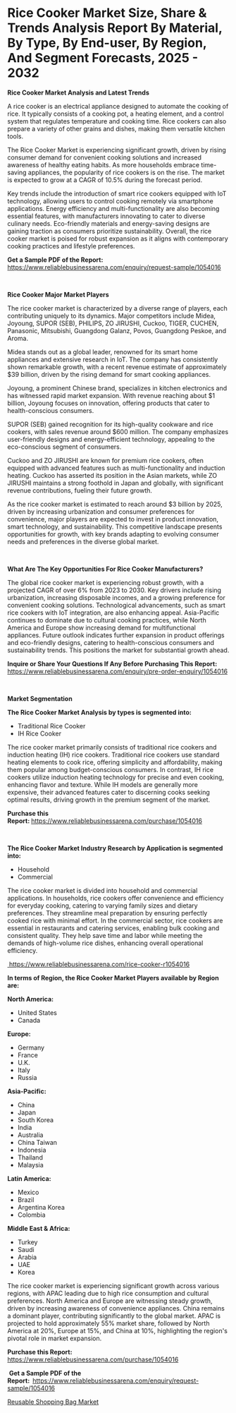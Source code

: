 <p><h1>Rice Cooker Market Size, Share & Trends Analysis Report By Material, By Type, By End-user, By Region, And Segment Forecasts, 2025 - 2032</h1></p><p><strong>Rice Cooker Market Analysis and Latest Trends</strong></p>
<p><p>A rice cooker is an electrical appliance designed to automate the cooking of rice. It typically consists of a cooking pot, a heating element, and a control system that regulates temperature and cooking time. Rice cookers can also prepare a variety of other grains and dishes, making them versatile kitchen tools.</p><p>The Rice Cooker Market is experiencing significant growth, driven by rising consumer demand for convenient cooking solutions and increased awareness of healthy eating habits. As more households embrace time-saving appliances, the popularity of rice cookers is on the rise. The market is expected to grow at a CAGR of 10.5% during the forecast period. </p><p>Key trends include the introduction of smart rice cookers equipped with IoT technology, allowing users to control cooking remotely via smartphone applications. Energy efficiency and multi-functionality are also becoming essential features, with manufacturers innovating to cater to diverse culinary needs. Eco-friendly materials and energy-saving designs are gaining traction as consumers prioritize sustainability. Overall, the rice cooker market is poised for robust expansion as it aligns with contemporary cooking practices and lifestyle preferences.</p></p>
<p><strong>Get a Sample PDF of the Report:&nbsp;</strong> <a href="https://www.reliablebusinessarena.com/enquiry/request-sample/1054016?utm_campaign=2107&utm_medium=2&utm_source=Github&utm_content=ia&utm_term=06022025&utm_id=rice-cooker">https://www.reliablebusinessarena.com/enquiry/request-sample/1054016</a></p>
<p>&nbsp;</p>
<p><strong>Rice Cooker Major Market Players</strong></p>
<p><p>The rice cooker market is characterized by a diverse range of players, each contributing uniquely to its dynamics. Major competitors include Midea, Joyoung, SUPOR (SEB), PHILIPS, ZO JIRUSHI, Cuckoo, TIGER, CUCHEN, Panasonic, Mitsubishi, Guangdong Galanz, Povos, Guangdong Peskoe, and Aroma.</p><p>Midea stands out as a global leader, renowned for its smart home appliances and extensive research in IoT. The company has consistently shown remarkable growth, with a recent revenue estimate of approximately $39 billion, driven by the rising demand for smart cooking appliances.</p><p>Joyoung, a prominent Chinese brand, specializes in kitchen electronics and has witnessed rapid market expansion. With revenue reaching about $1 billion, Joyoung focuses on innovation, offering products that cater to health-conscious consumers.</p><p>SUPOR (SEB) gained recognition for its high-quality cookware and rice cookers, with sales revenue around $600 million. The company emphasizes user-friendly designs and energy-efficient technology, appealing to the eco-conscious segment of consumers.</p><p>Cuckoo and ZO JIRUSHI are known for premium rice cookers, often equipped with advanced features such as multi-functionality and induction heating. Cuckoo has asserted its position in the Asian markets, while ZO JIRUSHI maintains a strong foothold in Japan and globally, with significant revenue contributions, fueling their future growth.</p><p>As the rice cooker market is estimated to reach around $3 billion by 2025, driven by increasing urbanization and consumer preferences for convenience, major players are expected to invest in product innovation, smart technology, and sustainability. This competitive landscape presents opportunities for growth, with key brands adapting to evolving consumer needs and preferences in the diverse global market.</p></p>
<p>&nbsp;</p>
<p><strong>What Are The Key Opportunities For Rice Cooker Manufacturers?</strong></p>
<p><p>The global rice cooker market is experiencing robust growth, with a projected CAGR of over 6% from 2023 to 2030. Key drivers include rising urbanization, increasing disposable incomes, and a growing preference for convenient cooking solutions. Technological advancements, such as smart rice cookers with IoT integration, are also enhancing appeal. Asia-Pacific continues to dominate due to cultural cooking practices, while North America and Europe show increasing demand for multifunctional appliances. Future outlook indicates further expansion in product offerings and eco-friendly designs, catering to health-conscious consumers and sustainability trends. This positions the market for substantial growth ahead.</p></p>
<p><strong>Inquire or Share Your Questions If Any Before Purchasing This Report:</strong> <a href="https://www.reliablebusinessarena.com/enquiry/pre-order-enquiry/1054016?utm_campaign=2107&utm_medium=2&utm_source=Github&utm_content=ia&utm_term=06022025&utm_id=rice-cooker">https://www.reliablebusinessarena.com/enquiry/pre-order-enquiry/1054016</a></p>
<p>&nbsp;</p>
<p><strong>Market Segmentation</strong></p>
<p><strong>The Rice Cooker Market Analysis by types is segmented into:</strong></p>
<p><ul><li>Traditional Rice Cooker</li><li>IH Rice Cooker</li></ul></p>
<p><p>The rice cooker market primarily consists of traditional rice cookers and induction heating (IH) rice cookers. Traditional rice cookers use standard heating elements to cook rice, offering simplicity and affordability, making them popular among budget-conscious consumers. In contrast, IH rice cookers utilize induction heating technology for precise and even cooking, enhancing flavor and texture. While IH models are generally more expensive, their advanced features cater to discerning cooks seeking optimal results, driving growth in the premium segment of the market.</p></p>
<p><strong>Purchase this Report:&nbsp;</strong><a href="https://www.reliablebusinessarena.com/purchase/1054016?utm_campaign=2107&utm_medium=2&utm_source=Github&utm_content=ia&utm_term=06022025&utm_id=rice-cooker">https://www.reliablebusinessarena.com/purchase/1054016</a></p>
<p>&nbsp;</p>
<p><strong>The Rice Cooker Market Industry Research by Application is segmented into:</strong></p>
<p><ul><li>Household</li><li>Commercial</li></ul></p>
<p><p>The rice cooker market is divided into household and commercial applications. In households, rice cookers offer convenience and efficiency for everyday cooking, catering to varying family sizes and dietary preferences. They streamline meal preparation by ensuring perfectly cooked rice with minimal effort. In the commercial sector, rice cookers are essential in restaurants and catering services, enabling bulk cooking and consistent quality. They help save time and labor while meeting the demands of high-volume rice dishes, enhancing overall operational efficiency.</p></p>
<p><a href="https://www.reliablebusinessarena.com/rice-cooker-r1054016?utm_campaign=2107&utm_medium=2&utm_source=Github&utm_content=ia&utm_term=06022025&utm_id=rice-cooker">&nbsp;https://www.reliablebusinessarena.com/rice-cooker-r1054016</a></p>
<p><strong>In terms of Region, the Rice Cooker Market Players available by Region are:</strong></p>
<p>
    <p> <strong> North America: </strong>
        <ul>
            <li>United States</li>
            <li>Canada</li>
        </ul>
        </p> 
    <p> <strong> Europe: </strong>
        <ul>
            <li>Germany</li>
            <li>France</li>
            <li>U.K.</li>
            <li>Italy</li>
            <li>Russia</li>
        </ul>
        </p> 
    <p> <strong> Asia-Pacific: </strong>
        <ul>
            <li>China</li>
            <li>Japan</li>
            <li>South Korea</li>
            <li>India</li>
            <li>Australia</li>
            <li>China Taiwan</li>
            <li>Indonesia</li>
            <li>Thailand</li>
            <li>Malaysia</li>
        </ul>
        </p> 
    <p> <strong> Latin America: </strong>
        <ul>
            <li>Mexico</li>
            <li>Brazil</li>
            <li>Argentina Korea</li>
            <li>Colombia</li>
        </ul>
        </p> 
    <p> <strong> Middle East & Africa: </strong>
        <ul>
            <li>Turkey</li>
            <li>Saudi</li>
            <li>Arabia</li>
            <li>UAE</li>
            <li>Korea</li>
        </ul>
    </p>
    </p>
<p><p>The rice cooker market is experiencing significant growth across various regions, with APAC leading due to high rice consumption and cultural preferences. North America and Europe are witnessing steady growth, driven by increasing awareness of convenience appliances. China remains a dominant player, contributing significantly to the global market. APAC is projected to hold approximately 55% market share, followed by North America at 20%, Europe at 15%, and China at 10%, highlighting the region's pivotal role in market expansion.</p></p>
<p><strong>Purchase this Report: </strong><a href="https://www.reliablebusinessarena.com/purchase/1054016?utm_campaign=2107&utm_medium=2&utm_source=Github&utm_content=ia&utm_term=06022025&utm_id=rice-cooker">https://www.reliablebusinessarena.com/purchase/1054016</a></p>
<p>&nbsp;<strong>Get a Sample PDF of the Report:&nbsp;&nbsp;</strong><a href="https://www.reliablebusinessarena.com/enquiry/request-sample/1054016?utm_campaign=2107&utm_medium=2&utm_source=Github&utm_content=ia&utm_term=06022025&utm_id=rice-cooker">https://www.reliablebusinessarena.com/enquiry/request-sample/1054016</a></p>
<p><strong></strong></p>
<p><p><a href="https://github.com/elizabethdagraca/Market-Research-Report-List-5/blob/main/reusable-shopping-bag-market.md?utm_campaign=2107&utm_medium=2&utm_source=Github&utm_content=ia&utm_term=06022025&utm_id=rice-cooker">Reusable Shopping Bag Market</a></p></p>